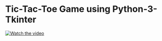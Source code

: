 # Tic-Tac-Toe Game using Python-3-Tkinter
[![Watch the video](https://i.imgur.com/vKb2F1B.png)](https://youtu.be/vt5fpE0bzSY)
